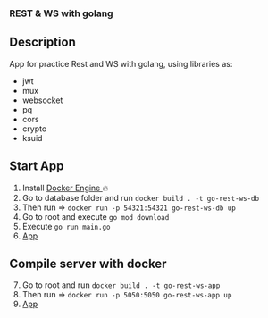 ### REST & WS with golang

## Description

App for practice Rest and WS with golang, using libraries as:

-   jwt
-   mux
-   websocket
-   pq
-   cors
-   crypto
-   ksuid

## Start App

1. Install [ Docker Engine ](https://docs.docker.com/engine/install/) :fire:
2. Go to database folder and run `docker build . -t go-rest-ws-db`
3. Then run => `docker run -p 54321:54321 go-rest-ws-db up`
4. Go to root and execute `go mod download`
5. Execute `go run main.go`
6. [ App ](http://localhost:5050/)

## Compile server with docker

7. Go to root and run `docker build . -t go-rest-ws-app`
8. Then run => `docker run -p 5050:5050 go-rest-ws-app up`
9. [ App ](http://localhost:5050/)

